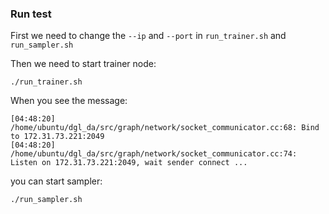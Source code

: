 ### Run test

First we need to change the `--ip` and `--port` in `run_trainer.sh` and `run_sampler.sh`

Then we need to start trainer node:

```
./run_trainer.sh
```

When you see the message:

```
[04:48:20] /home/ubuntu/dgl_da/src/graph/network/socket_communicator.cc:68: Bind to 172.31.73.221:2049
[04:48:20] /home/ubuntu/dgl_da/src/graph/network/socket_communicator.cc:74: Listen on 172.31.73.221:2049, wait sender connect ...
```

you can start sampler:

```
./run_sampler.sh
```